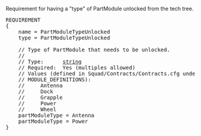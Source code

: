 Requirement for having a "type" of PartModule unlocked from the tech tree.

<pre>
REQUIREMENT
{
    name = PartModuleTypeUnlocked
    type = PartModuleTypeUnlocked

    // Type of PartModule that needs to be unlocked.
    //
    // Type:      <a href="String-Type">string</a>
    // Required:  Yes (multiples allowed)
    // Values (defined in Squad/Contracts/Contracts.cfg under
    // MODULE_DEFINITIONS):
    //     Antenna
    //     Dock
    //     Grapple
    //     Power
    //     Wheel
    partModuleType = Antenna
    partModuleType = Power
}
</pre>
